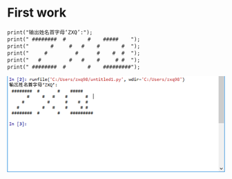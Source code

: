 # First work
```
print("输出姓名首字母‘ZXQ’:");
print(" ########  #       #    #####    ");
print("       #     #   #    #       #  ");
print("     #         #      #    #  #  ");
print("   #         #   #    #     # #  ");
print(" ########  #       #    #########");
```


![My name](https://github.com/ShinetingChu/computational_physics_N2015301510008/blob/master/The%20first%20work.PNG)
